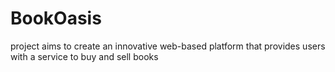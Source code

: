 # BookOasis
project aims to create an innovative web-based platform that provides users with a service to buy and sell books
